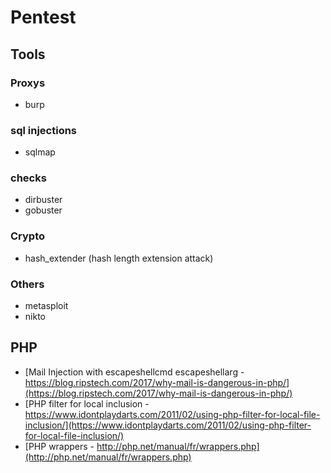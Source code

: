 
# Pentest
## Tools
### Proxys
  * burp
### sql injections
  * sqlmap
### checks
  * dirbuster
  * gobuster
### Crypto
  * hash_extender (hash length extension attack)
### Others
  * metasploit
  * nikto


## PHP
  * [Mail Injection with escapeshellcmd escapeshellarg - https://blog.ripstech.com/2017/why-mail-is-dangerous-in-php/](https://blog.ripstech.com/2017/why-mail-is-dangerous-in-php/)
  * [PHP filter for local inclusion - https://www.idontplaydarts.com/2011/02/using-php-filter-for-local-file-inclusion/](https://www.idontplaydarts.com/2011/02/using-php-filter-for-local-file-inclusion/)
  * [PHP wrappers - http://php.net/manual/fr/wrappers.php](http://php.net/manual/fr/wrappers.php)

